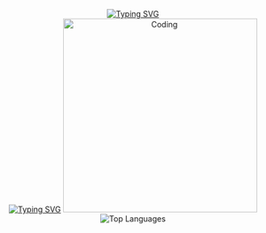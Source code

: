 <div align="center">
  <a href="https://git.io/typing-svg"><img src="https://readme-typing-svg.demolab.com?font=Fira+Code&pause=1000&color=CCF727&random=false&width=500&height=40&lines=Hey%2F+I'm+Stefani.+I'm+into+computer+stuff." alt="Typing SVG" /></a>
  <div>
    <tr>
      <td>
      <a href="https://git.io/typing-svg"><img src="https://readme-typing-svg.demolab.com?        font=Fira+Code&weight=60&size=12&duration=3500&color=FFFFFFFF&multiline=true&repeat=false&random=false&width=390&height=330&lines=Currently%2C+I'm+doing+a+Computer+Science+degree;and+interning+at+Accenture%2C+working+on+FullStack;development.;;Here+on+my+github+profile+you+will+find+different+types+of;+projects+and+technologies+which+are+aligned+with+my+studies;and+personal+interests." alt="Typing SVG" /></a>
      </td>
      <td>
        <img alt="Coding" width="350" src="https://i.imgur.com/eJWub24.png">
      </td>
    </tr>

   <div align="center"> 
  <img src="https://github-readme-stats.vercel.app/api/top-langs/?username=stefanimarchi&layout=compact&theme=highcontrast" alt="Top Languages">
   </div>
  </div>
  <br>
</div>
